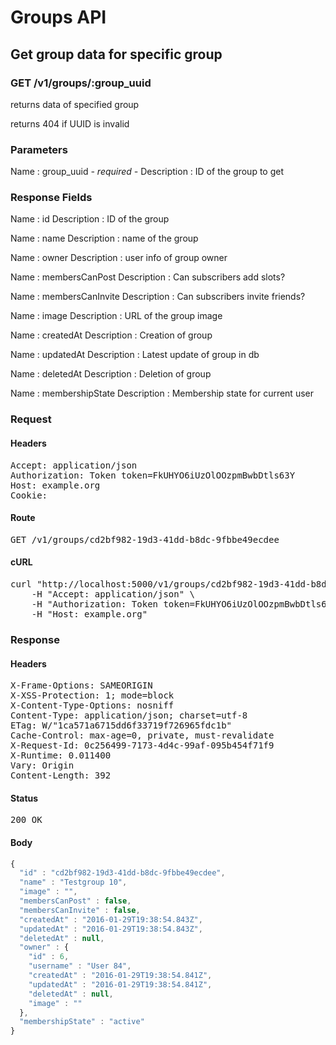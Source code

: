 # Groups API

## Get group data for specific group

### GET /v1/groups/:group_uuid

returns data of specified group

returns 404 if UUID is invalid



### Parameters

Name : group_uuid *- required -*
Description : ID of the group to get


### Response Fields

Name : id
Description : ID of the group

Name : name
Description : name of the group

Name : owner
Description : user info of group owner

Name : membersCanPost
Description : Can subscribers add slots?

Name : membersCanInvite
Description : Can subscribers invite friends?

Name : image
Description : URL of the group image

Name : createdAt
Description : Creation of group

Name : updatedAt
Description : Latest update of group in db

Name : deletedAt
Description : Deletion of group

Name : membershipState
Description : Membership state for current user

### Request

#### Headers

<pre>Accept: application/json
Authorization: Token token=FkUHYO6iUzOlOOzpmBwbDtls63Y
Host: example.org
Cookie: </pre>

#### Route

<pre>GET /v1/groups/cd2bf982-19d3-41dd-b8dc-9fbbe49ecdee</pre>

#### cURL

<pre class="request">curl &quot;http://localhost:5000/v1/groups/cd2bf982-19d3-41dd-b8dc-9fbbe49ecdee&quot; -X GET \
	-H &quot;Accept: application/json&quot; \
	-H &quot;Authorization: Token token=FkUHYO6iUzOlOOzpmBwbDtls63Y&quot; \
	-H &quot;Host: example.org&quot;</pre>

### Response

#### Headers

<pre>X-Frame-Options: SAMEORIGIN
X-XSS-Protection: 1; mode=block
X-Content-Type-Options: nosniff
Content-Type: application/json; charset=utf-8
ETag: W/&quot;1ca571a6715dd6f33719f726965fdc1b&quot;
Cache-Control: max-age=0, private, must-revalidate
X-Request-Id: 0c256499-7173-4d4c-99af-095b454f71f9
X-Runtime: 0.011400
Vary: Origin
Content-Length: 392</pre>

#### Status

<pre>200 OK</pre>

#### Body

```javascript
{
  "id" : "cd2bf982-19d3-41dd-b8dc-9fbbe49ecdee",
  "name" : "Testgroup 10",
  "image" : "",
  "membersCanPost" : false,
  "membersCanInvite" : false,
  "createdAt" : "2016-01-29T19:38:54.843Z",
  "updatedAt" : "2016-01-29T19:38:54.843Z",
  "deletedAt" : null,
  "owner" : {
    "id" : 6,
    "username" : "User 84",
    "createdAt" : "2016-01-29T19:38:54.841Z",
    "updatedAt" : "2016-01-29T19:38:54.841Z",
    "deletedAt" : null,
    "image" : ""
  },
  "membershipState" : "active"
}
```

